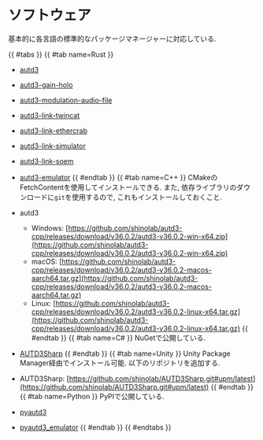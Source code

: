# ソフトウェア

基本的に各言語の標準的なパッケージマネージャーに対応している.

{{ #tabs }}
{{ #tab name=Rust }}
- [autd3](https://crates.io/crates/autd3)
- [autd3-gain-holo](https://crates.io/crates/autd3-gain-holo)
- [autd3-modulation-audio-file](https://crates.io/crates/autd3-modulation-audio-file)
- [autd3-link-twincat](https://crates.io/crates/autd3-link-twincat)
- [autd3-link-ethercrab](https://crates.io/crates/autd3-link-ethercrab)
- [autd3-link-simulator](https://crates.io/crates/autd3-link-simulator)
- [autd3-link-soem](https://crates.io/crates/autd3-link-soem)
- [autd3-emulator](https://crates.io/crates/autd3-emulator)
{{ #endtab }}
{{ #tab name=C++ }}
CMakeのFetchContentを使用してインストールできる.
また, 依存ライブラリのダウンロードに`git`を使用するので, これもインストールしておくこと.

- autd3
    - Windows: [https://github.com/shinolab/autd3-cpp/releases/download/v36.0.2/autd3-v36.0.2-win-x64.zip](https://github.com/shinolab/autd3-cpp/releases/download/v36.0.2/autd3-v36.0.2-win-x64.zip)
    - macOS: [https://github.com/shinolab/autd3-cpp/releases/download/v36.0.2/autd3-v36.0.2-macos-aarch64.tar.gz](https://github.com/shinolab/autd3-cpp/releases/download/v36.0.2/autd3-v36.0.2-macos-aarch64.tar.gz)
    - Linux: [https://github.com/shinolab/autd3-cpp/releases/download/v36.0.2/autd3-v36.0.2-linux-x64.tar.gz](https://github.com/shinolab/autd3-cpp/releases/download/v36.0.2/autd3-v36.0.2-linux-x64.tar.gz)
{{ #endtab }}
{{ #tab name=C# }}
NuGetで公開している.

- [AUTD3Sharp](https://www.nuget.org/packages/AUTD3Sharp)
{{ #endtab }}
{{ #tab name=Unity }}
Unity Package Manager経由でインストール可能.
以下のリポジトリを追加する.
- AUTD3Sharp: [https://github.com/shinolab/AUTD3Sharp.git#upm/latest](https://github.com/shinolab/AUTD3Sharp.git#upm/latest)
{{ #endtab }}
{{ #tab name=Python }}
PyPIで公開している.

- [pyautd3](https://pypi.org/project/pyautd3/)
- [pyautd3_emulator](https://pypi.org/project/pyautd3_emulator/)
{{ #endtab }}
{{ #endtabs }}
